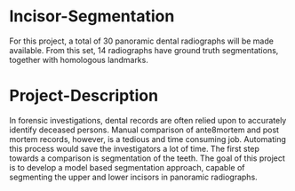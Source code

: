 # Incisor-Segmentation
For this project, a total of 30 panoramic dental radiographs will be made available. 
From this set, 14 radiographs have ground truth segmentations, together with homologous landmarks. 

# Project-Description
In  forensic  investigations,  dental  records  are  often  relied  upon  to  accurately identify deceased persons. Manual comparison of ante8mortem and post mortem records, however, is a tedious and time consuming job. Automating this process would save the investigators a lot of time. The first step towards a comparison is segmentation of  the  teeth. The goal of  this project  is  to develop a model based 
segmentation approach, capable of segmenting  the upper and  lower  incisors  in panoramic radiographs.
